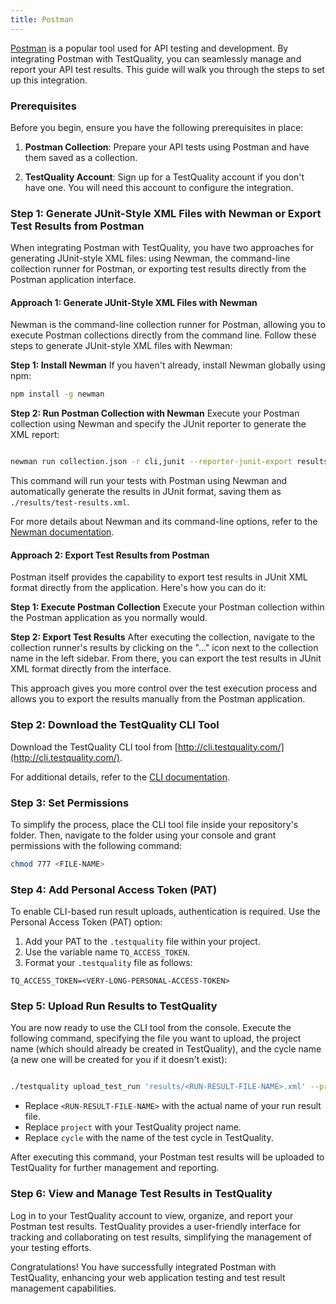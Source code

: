 ```yaml
---
title: Postman 
---
```


[Postman](https://www.postman.com/) is a popular tool used for API testing and development. By integrating Postman with TestQuality, you can seamlessly manage and report your API test results. This guide will walk you through the steps to set up this integration.

### Prerequisites

Before you begin, ensure you have the following prerequisites in place:

1. **Postman Collection**: Prepare your API tests using Postman and have them saved as a collection.

2. **TestQuality Account**: Sign up for a TestQuality account if you don't have one. You will need this account to configure the integration.

### Step 1: Generate JUnit-Style XML Files with Newman or Export Test Results from Postman

When integrating Postman with TestQuality, you have two approaches for generating JUnit-style XML files: using Newman, the command-line collection runner for Postman, or exporting test results directly from the Postman application interface.

#### Approach 1: Generate JUnit-Style XML Files with Newman

Newman is the command-line collection runner for Postman, allowing you to execute Postman collections directly from the command line. Follow these steps to generate JUnit-style XML files with Newman:

**Step 1: Install Newman**
If you haven't already, install Newman globally using npm:

```bash
npm install -g newman
```

**Step 2: Run Postman Collection with Newman**
Execute your Postman collection using Newman and specify the JUnit reporter to generate the XML report:

```bash

newman run collection.json -r cli,junit --reporter-junit-export results/test-results.xml
```

This command will run your tests with Postman using Newman and automatically generate the results in JUnit format, saving them as `./results/test-results.xml`.

For more details about Newman and its command-line options, refer to the [Newman documentation](https://github.com/postmanlabs/newman#junitxml-reporter).

#### Approach 2: Export Test Results from Postman

Postman itself provides the capability to export test results in JUnit XML format directly from the application. Here's how you can do it:

**Step 1: Execute Postman Collection**
Execute your Postman collection within the Postman application as you normally would.

**Step 2: Export Test Results**
After executing the collection, navigate to the collection runner's results by clicking on the "..." icon next to the collection name in the left sidebar. From there, you can export the test results in JUnit XML format directly from the interface.

This approach gives you more control over the test execution process and allows you to export the results manually from the Postman application.

### Step 2: Download the TestQuality CLI Tool

Download the TestQuality CLI tool from [http://cli.testquality.com/](http://cli.testquality.com/).

For additional details, refer to the [CLI documentation](/testquality_cli/overview).

### Step 3: Set Permissions

To simplify the process, place the CLI tool file inside your repository's folder. Then, navigate to the folder using your console and grant permissions with the following command:

```bash
chmod 777 <FILE-NAME>
```
### Step 4: Add Personal Access Token (PAT)

To enable CLI-based run result uploads, authentication is required. Use the Personal Access Token (PAT) option:

1. Add your PAT to the `.testquality` file within your project.
2. Use the variable name `TQ_ACCESS_TOKEN`.
3. Format your `.testquality` file as follows:

```plaintext
TQ_ACCESS_TOKEN=<VERY-LONG-PERSONAL-ACCESS-TOKEN>
```
### Step 5: Upload Run Results to TestQuality

You are now ready to use the CLI tool from the console. Execute the following command, specifying the file you want to upload, the project name (which should already be created in TestQuality), and the cycle name (a new one will be created for you if it doesn't exist):

```bash

./testquality upload_test_run 'results/<RUN-RESULT-FILE-NAME>.xml' --project_name=project --plan_name=cycle
```
- Replace `<RUN-RESULT-FILE-NAME>` with the actual name of your run result file.
- Replace `project` with your TestQuality project name.
- Replace `cycle` with the name of the test cycle in TestQuality.


After executing this command, your Postman test results will be uploaded to TestQuality for further management and reporting.

### Step 6: View and Manage Test Results in TestQuality

Log in to your TestQuality account to view, organize, and report your Postman test results. TestQuality provides a user-friendly interface for tracking and collaborating on test results, simplifying the management of your testing efforts.

Congratulations! You have successfully integrated Postman with TestQuality, enhancing your web application testing and test result management capabilities.

